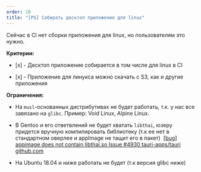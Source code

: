 ```yaml
---
order: 10
title: "[PS] Собирать десктоп приложение для linux"
---
```


Сейчас в CI нет сборки приложения для linux, но пользователям это нужно.

**Критерии:**

-  \[x\] - Десктоп приложение собирается в том числе для linux в CI

-  \[x\] - Приложение для линукса можно скачать с S3, как и другие приложения

**Ограничения:**

-  На `musl`\-основанных дистрибутивах не будет работать, т.к. у нас все завязано на `glibc`. Пример: Void Linux, Alpine Linux.

-  В Gentoo и его ответвлений не будет хватать `libthai`, юзеру придется вручную компилировать библиотеку (т.к ее нет в стандартном оверлее и appImage не тащит его в пакет)  [\[bug\] appimage does not contain libthai.so Issue #4930 tauri-apps/tauri github.com](https://github.com/tauri-apps/tauri/issues/4930)

-  На Ubuntu 18.04 и ниже работать не будет (т.к версия glibc ниже)